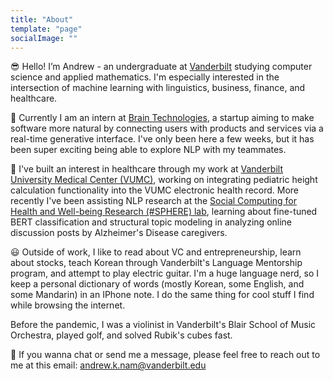 ```yaml
---
title: "About"
template: "page"
socialImage: ""
---
```


😎 Hello! I’m Andrew - an undergraduate at [Vanderbilt](https://www.vanderbilt.edu) studying computer science and applied mathematics. I'm especially interested in the intersection of machine learning with linguistics, business, finance, and healthcare. 

🧠 Currently I am an intern at [Brain Technologies](https://brain.ai/), a startup aiming to make software more natural by connecting users with products and services via a real-time generative interface. I've only been here a few weeks, but it has been super exciting being able to explore NLP with my teammates. 

🏥 I've built an interest in healthcare through my work at [Vanderbilt University Medical Center (VUMC)](https://www.vumc.org/main/home), working on integrating pediatric height calculation functionality into the VUMC electronic health record. More recently I've been assisting NLP research at the [Social Computing for Health and Well-being Research (#SPHERE) lab](https://zjyin.github.io/spherelab/), learning about fine-tuned BERT classification and structural topic modeling in analyzing online discussion posts by Alzheimer's Disease caregivers. 

😃 Outside of work, I like to read about VC and entrepreneurship, learn about stocks, teach Korean through Vanderbilt's Language Mentorship program, and attempt to play electric guitar. I'm a huge language nerd, so I keep a personal dictionary of words (mostly Korean, some English, and some Mandarin) in an IPhone note. I do the same thing for cool stuff I find while browsing the internet.

Before the pandemic, I was a violinist in Vanderbilt's Blair School of Music Orchestra, played golf, and solved Rubik's cubes fast.

📨 If you wanna chat or send me a message, please feel free to reach out to me at this email: andrew.k.nam@vanderbilt.edu

